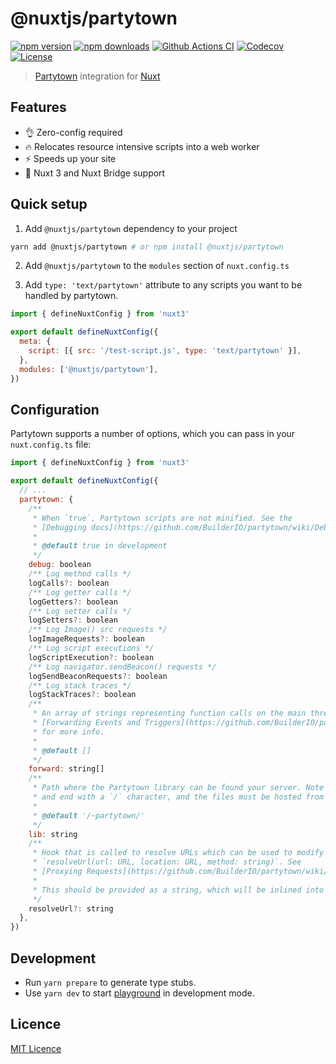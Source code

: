 # @nuxtjs/partytown

[![npm version][npm-version-src]][npm-version-href]
[![npm downloads][npm-downloads-src]][npm-downloads-href]
[![Github Actions CI][github-actions-ci-src]][github-actions-ci-href]
[![Codecov][codecov-src]][codecov-href]
[![License][license-src]][license-href]

> [Partytown](https://partytown.builder.io/) integration for [Nuxt](https://v3.nuxtjs.org)

## Features

- 👌 Zero-config required
- 🔥 Relocates resource intensive scripts into a web worker
- ⚡️ Speeds up your site
- 💯 Nuxt 3 and Nuxt Bridge support

## Quick setup

1. Add `@nuxtjs/partytown` dependency to your project

```bash
yarn add @nuxtjs/partytown # or npm install @nuxtjs/partytown
```

2. Add `@nuxtjs/partytown` to the `modules` section of `nuxt.config.ts`

3. Add `type: 'text/partytown'` attribute to any scripts you want to be handled by partytown.

```js
import { defineNuxtConfig } from 'nuxt3'

export default defineNuxtConfig({
  meta: {
    script: [{ src: '/test-script.js', type: 'text/partytown' }],
  },
  modules: ['@nuxtjs/partytown'],
})
```

## Configuration

Partytown supports a number of options, which you can pass in your `nuxt.config.ts` file:

```js
import { defineNuxtConfig } from 'nuxt3'

export default defineNuxtConfig({
  // ...
  partytown: {
    /**
     * When `true`, Partytown scripts are not minified. See the
     * [Debugging docs](https://github.com/BuilderIO/partytown/wiki/Debugging) on how to enable more logging.
     *
     * @default true in development
     */
    debug: boolean
    /** Log method calls */
    logCalls?: boolean
    /** Log getter calls */
    logGetters?: boolean
    /** Log setter calls */
    logSetters?: boolean
    /** Log Image() src requests */
    logImageRequests?: boolean
    /** Log script executions */
    logScriptExecution?: boolean
    /** Log navigator.sendBeacon() requests */
    logSendBeaconRequests?: boolean
    /** Log stack traces */
    logStackTraces?: boolean
    /**
     * An array of strings representing function calls on the main thread to forward to the web worker. See
     * [Forwarding Events and Triggers](https://github.com/BuilderIO/partytown/wiki/Forwarding-Events-and-Triggers)
     * for more info.
     *
     * @default []
     */
    forward: string[]
    /**
     * Path where the Partytown library can be found your server. Note that the path must both start
     * and end with a `/` character, and the files must be hosted from the same origin as the webpage.
     *
     * @default '/~partytown/'
     */
    lib: string
    /**
     * Hook that is called to resolve URLs which can be used to modify URLs. The hook uses the API:
     * `resolveUrl(url: URL, location: URL, method: string)`. See
     * [Proxying Requests](https://github.com/BuilderIO/partytown/wiki/Proxying-Requests) for more information.
     *
     * This should be provided as a string, which will be inlined into a `<script>` tag.
     */
    resolveUrl?: string
  },
})
```

## Development

- Run `yarn prepare` to generate type stubs.
- Use `yarn dev` to start [playground](./playground) in development mode.

## Licence

[MIT Licence](./LICENCE)

<!-- Badges -->

[npm-version-src]: https://img.shields.io/npm/v/@nuxtjs/partytown/latest.svg
[npm-version-href]: https://npmjs.com/package/@nuxtjs/partytown
[npm-downloads-src]: https://img.shields.io/npm/dm/@nuxtjs/partytown.svg
[npm-downloads-href]: https://npmjs.com/package/@nuxtjs/partytown
[github-actions-ci-src]: https://github.com/nuxt-community/partytown-module/workflows/ci/badge.svg
[github-actions-ci-href]: https://github.com/nuxt-community/partytown-module/actions?query=workflow%3Aci
[codecov-src]: https://img.shields.io/codecov/c/github/nuxt-community/partytown-module.svg
[codecov-href]: https://codecov.io/gh/nuxt-community/partytown-module
[license-src]: https://img.shields.io/npm/l/@nuxtjs/partytown.svg
[license-href]: https://npmjs.com/package/@nuxtjs/partytown
